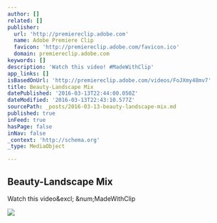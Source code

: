 ```yaml
---
author: []
related: []
publisher:
  url: 'http://premiereclip.adobe.com'
  name: Adobe Premiere Clip
  favicon: 'http://premiereclip.adobe.com/favicon.ico'
  domain: premiereclip.adobe.com
keywords: []
description: 'Watch this video! #MadeWithClip'
app_links: []
isBasedOnUrl: 'http://premiereclip.adobe.com/videos/FoJXmy48mv7'
title: Beauty-Landscape Mix
datePublished: '2016-03-13T22:44:00.050Z'
dateModified: '2016-03-13T22:43:10.577Z'
sourcePath: _posts/2016-03-13-beauty-landscape-mix.md
published: true
inFeed: true
hasPage: false
inNav: false
_context: 'http://schema.org'
_type: MediaObject

---
```

<article style=""><h1>Beauty-Landscape Mix</h1><p>Watch this video&amp;excl; &amp;num;MadeWithClip</p><img src="http://www.ccv.adobe.com/v1/player/FoJXmy48mv7/posterframe?s=1457839676305" /></article>